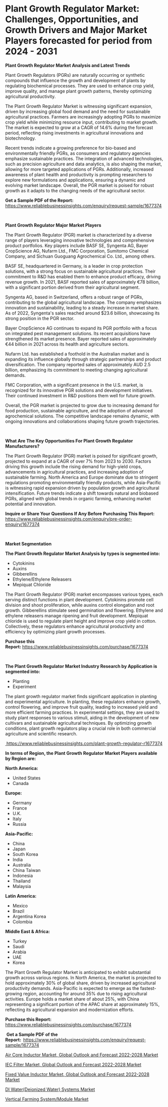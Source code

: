 <p><h1>Plant Growth Regulator Market: Challenges, Opportunities, and Growth Drivers and Major Market Players forecasted for period from 2024 - 2031</h1></p><p><strong>Plant Growth Regulator Market Analysis and Latest Trends</strong></p>
<p><p>Plant Growth Regulators (PGRs) are naturally occurring or synthetic compounds that influence the growth and development of plants by regulating biochemical processes. They are used to enhance crop yield, improve quality, and manage plant growth patterns, thereby optimizing agricultural productivity.</p><p>The Plant Growth Regulator Market is witnessing significant expansion, driven by increasing global food demand and the need for sustainable agricultural practices. Farmers are increasingly adopting PGRs to maximize crop yield while minimizing resource input, contributing to market growth. The market is expected to grow at a CAGR of 14.6% during the forecast period, reflecting rising investments in agricultural innovations and biotechnology.</p><p>Recent trends indicate a growing preference for bio-based and environmentally friendly PGRs, as consumers and regulatory agencies emphasize sustainable practices. The integration of advanced technologies, such as precision agriculture and data analytics, is also shaping the market, allowing for more targeted applications of PGRs. Additionally, increased awareness of plant health and productivity is prompting researchers to explore new formulations and applications, ensuring a dynamic and evolving market landscape. Overall, the PGR market is poised for robust growth as it adapts to the changing needs of the agricultural sector.</p></p>
<p><strong>Get a Sample PDF of the Report:&nbsp;</strong> <a href="https://www.reliablebusinessinsights.com/enquiry/request-sample/1677374?utm_campaign=48&utm_medium=2&utm_source=Github&utm_content=ia&utm_term=14102024&utm_id=plant-growth-regulator">https://www.reliablebusinessinsights.com/enquiry/request-sample/1677374</a></p>
<p>&nbsp;</p>
<p><strong>Plant Growth Regulator Major Market Players</strong></p>
<p><p>The Plant Growth Regulator (PGR) market is characterized by a diverse range of players leveraging innovative technologies and comprehensive product portfolios. Key players include BASF SE, Syngenta AG, Bayer CropScience AG, Nufarm Ltd., FMC Corporation, Sumitomo Chemical Company, and Sichuan Guoguang Agrochemical Co. Ltd., among others. </p><p>BASF SE, headquartered in Germany, is a leader in crop protection solutions, with a strong focus on sustainable agricultural practices. Their commitment to R&D has enabled them to enhance product efficacy, driving revenue growth. In 2021, BASF reported sales of approximately €78 billion, with a significant portion derived from their agricultural segment.</p><p>Syngenta AG, based in Switzerland, offers a robust range of PGRs, contributing to the global agricultural landscape. The company emphasizes innovation and sustainability, leading to a steady increase in market share. As of 2022, Syngenta's sales reached around $23.6 billion, showcasing its strong position in the PGR sector.</p><p>Bayer CropScience AG continues to expand its PGR portfolio with a focus on integrated pest management solutions. Its recent acquisitions have strengthened its market presence. Bayer reported sales of approximately €44 billion in 2021 across its health and agriculture sectors.</p><p>Nufarm Ltd. has established a foothold in the Australian market and is expanding its influence globally through strategic partnerships and product diversification. The company reported sales of approximately AUD 2.5 billion, emphasizing its commitment to meeting changing agricultural demands.</p><p>FMC Corporation, with a significant presence in the U.S. market, is recognized for its innovative PGR solutions and development initiatives. Their continued investment in R&D positions them well for future growth.</p><p>Overall, the PGR market is projected to grow due to increasing demand for food production, sustainable agriculture, and the adoption of advanced agrochemical solutions. The competitive landscape remains dynamic, with ongoing innovations and collaborations shaping future growth trajectories.</p></p>
<p>&nbsp;</p>
<p><strong>What Are The Key Opportunities For Plant Growth Regulator Manufacturers?</strong></p>
<p><p>The Plant Growth Regulator (PGR) market is poised for significant growth, projected to expand at a CAGR of over 7% from 2023 to 2030. Factors driving this growth include the rising demand for high-yield crops, advancements in agricultural practices, and increasing adoption of sustainable farming. North America and Europe dominate due to stringent regulations promoting environmentally friendly products, while Asia-Pacific is witnessing rapid expansion driven by population growth and agricultural intensification. Future trends indicate a shift towards natural and biobased PGRs, aligned with global trends in organic farming, enhancing market potential and innovation.</p></p>
<p><strong>Inquire or Share Your Questions If Any Before Purchasing This Report:</strong> <a href="https://www.reliablebusinessinsights.com/enquiry/pre-order-enquiry/1677374?utm_campaign=48&utm_medium=2&utm_source=Github&utm_content=ia&utm_term=14102024&utm_id=plant-growth-regulator">https://www.reliablebusinessinsights.com/enquiry/pre-order-enquiry/1677374</a></p>
<p>&nbsp;</p>
<p><strong>Market Segmentation</strong></p>
<p><strong>The Plant Growth Regulator Market Analysis by types is segmented into:</strong></p>
<p><ul><li>Cytokinins</li><li>Auxins</li><li>Gibberellins</li><li>Ethylene/Ethylene Releasers</li><li>Mepiquat Chloride</li></ul></p>
<p><p>The Plant Growth Regulator (PGR) market encompasses various types, each serving distinct functions in plant development. Cytokinins promote cell division and shoot proliferation, while auxins control elongation and root growth. Gibberellins stimulate seed germination and flowering. Ethylene and ethylene releasers manage ripening and fruit development. Mepiquat chloride is used to regulate plant height and improve crop yield in cotton. Collectively, these regulators enhance agricultural productivity and efficiency by optimizing plant growth processes.</p></p>
<p><strong>Purchase this Report:&nbsp;</strong><a href="https://www.reliablebusinessinsights.com/purchase/1677374?utm_campaign=48&utm_medium=2&utm_source=Github&utm_content=ia&utm_term=14102024&utm_id=plant-growth-regulator">https://www.reliablebusinessinsights.com/purchase/1677374</a></p>
<p>&nbsp;</p>
<p><strong>The Plant Growth Regulator Market Industry Research by Application is segmented into:</strong></p>
<p><ul><li>Planting</li><li>Experiment</li></ul></p>
<p><p>The plant growth regulator market finds significant application in planting and experimental agriculture. In planting, these regulators enhance growth, control flowering, and improve fruit quality, leading to increased yield and more efficient farming practices. In experimental settings, they are used to study plant responses to various stimuli, aiding in the development of new cultivars and sustainable agricultural techniques. By optimizing growth conditions, plant growth regulators play a crucial role in both commercial agriculture and scientific research.</p></p>
<p><a href="https://www.reliablebusinessinsights.com/plant-growth-regulator-r1677374?utm_campaign=48&utm_medium=2&utm_source=Github&utm_content=ia&utm_term=14102024&utm_id=plant-growth-regulator">&nbsp;https://www.reliablebusinessinsights.com/plant-growth-regulator-r1677374</a></p>
<p><strong>In terms of Region, the Plant Growth Regulator Market Players available by Region are:</strong></p>
<p>
    <p> <strong> North America: </strong>
        <ul>
            <li>United States</li>
            <li>Canada</li>
        </ul>
        </p> 
    <p> <strong> Europe: </strong>
        <ul>
            <li>Germany</li>
            <li>France</li>
            <li>U.K.</li>
            <li>Italy</li>
            <li>Russia</li>
        </ul>
        </p> 
    <p> <strong> Asia-Pacific: </strong>
        <ul>
            <li>China</li>
            <li>Japan</li>
            <li>South Korea</li>
            <li>India</li>
            <li>Australia</li>
            <li>China Taiwan</li>
            <li>Indonesia</li>
            <li>Thailand</li>
            <li>Malaysia</li>
        </ul>
        </p> 
    <p> <strong> Latin America: </strong>
        <ul>
            <li>Mexico</li>
            <li>Brazil</li>
            <li>Argentina Korea</li>
            <li>Colombia</li>
        </ul>
        </p> 
    <p> <strong> Middle East & Africa: </strong>
        <ul>
            <li>Turkey</li>
            <li>Saudi</li>
            <li>Arabia</li>
            <li>UAE</li>
            <li>Korea</li>
        </ul>
    </p>
    </p>
<p><p>The Plant Growth Regulator Market is anticipated to exhibit substantial growth across various regions. In North America, the market is projected to hold approximately 30% of global share, driven by increased agricultural productivity demands. Asia-Pacific is expected to emerge as the fastest-growing region, accounting for around 35% due to rising agricultural activities. Europe holds a market share of about 25%, with China representing a significant portion of the APAC share at approximately 15%, reflecting its agricultural expansion and modernization efforts.</p></p>
<p><strong>Purchase this Report: </strong><a href="https://www.reliablebusinessinsights.com/purchase/1677374?utm_campaign=48&utm_medium=2&utm_source=Github&utm_content=ia&utm_term=14102024&utm_id=plant-growth-regulator">https://www.reliablebusinessinsights.com/purchase/1677374</a></p>
<p>&nbsp;<strong>Get a Sample PDF of the Report:&nbsp;&nbsp;</strong><a href="https://www.reliablebusinessinsights.com/enquiry/request-sample/1677374?utm_campaign=48&utm_medium=2&utm_source=Github&utm_content=ia&utm_term=14102024&utm_id=plant-growth-regulator">https://www.reliablebusinessinsights.com/enquiry/request-sample/1677374</a></p>
<p><strong></strong></p>
<p><p><a href="https://www.linkedin.com/pulse/air-core-inductor-market-global-outlook-forecast-2022-2028-essentials-oaocf?trk=public_post_embed_feed-article-content&utm_campaign=48&utm_medium=2&utm_source=Github&utm_content=ia&utm_term=14102024&utm_id=plant-growth-regulator">Air Core Inductor Market, Global Outlook and Forecast 2022-2028 Market</a></p><p><a href="https://www.linkedin.com/pulse/evaluating-global-iec-filter-market-outlook-forecast-2022-2028-opj0f?trk=public_post_embed_feed-article-content&utm_campaign=48&utm_medium=2&utm_source=Github&utm_content=ia&utm_term=14102024&utm_id=plant-growth-regulator">IEC Filter Market, Global Outlook and Forecast 2022-2028 Market</a></p><p><a href="https://www.linkedin.com/pulse/fixed-value-inductor-market-global-outlook-forecast-2022-2028-tfzpf?trk=public_post_embed_feed-article-content&utm_campaign=48&utm_medium=2&utm_source=Github&utm_content=ia&utm_term=14102024&utm_id=plant-growth-regulator">Fixed Value Inductor Market, Global Outlook and Forecast 2022-2028 Market</a></p><p><a href="https://github.com/WayneHopkins413/Market-Research-Report-List-1/blob/main/di-waterdeionized-water-systems-market.md?utm_campaign=48&utm_medium=2&utm_source=Github&utm_content=ia&utm_term=14102024&utm_id=plant-growth-regulator">DI Water(Deionized Water) Systems Market</a></p><p><a href="https://github.com/alesiasc0na/Market-Research-Report-List-1/blob/main/vertical-farming-systemmodule-market.md?utm_campaign=48&utm_medium=2&utm_source=Github&utm_content=ia&utm_term=14102024&utm_id=plant-growth-regulator">Vertical Farming System/Module Market</a></p></p>
